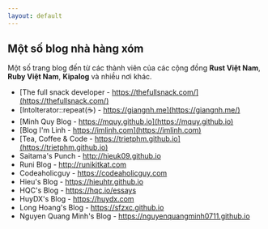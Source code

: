 ```yaml
---
layout: default
---
```

## Một số blog nhà hàng xóm

Một số trang blog đến từ các thành viên của các cộng đồng **Rust Việt Nam**, **Ruby Việt Nam**, **Kipalog** và nhiều nơi khác.

* [The full snack developer - https://thefullsnack.com/](https://thefullsnack.com/)
* [IntoIterator::repeat(☕️) - https://giangnh.me](https://giangnh.me/)
* [Minh Quy Blog - https://mquy.github.io](https://mquy.github.io)
* [Blog I'm Linh - https://imlinh.com](https://imlinh.com)
* [Tea, Coffee & Code - https://trietphm.github.io](https://trietphm.github.io)
* Saitama's Punch - http://hieuk09.github.io
* Runi Blog - http://runikitkat.com
* Codeaholicguy - https://codeaholicguy.com
* Hieu's Blog - https://hieuhtr.github.io
* HQC's Blog - https://hqc.io/essays
* HuyDX's Blog - https://huydx.com
* Long Hoang's Blog - https://sfzxc.github.io
* Nguyen Quang Minh's Blog - https://nguyenquangminh0711.github.io